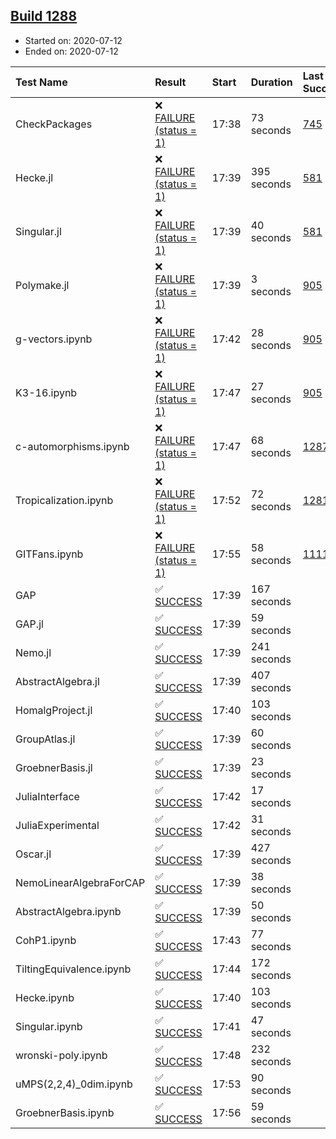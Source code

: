 ## [Build 1288](https://oscarci.mathematik.uni-kl.de/job/oscar-julia-1.4/1288/)

* Started on: 2020-07-12
* Ended on: 2020-07-12

| Test Name    | Result | Start | Duration | Last Success | First Failure |
|:-------------|:-------|:------|:---------|:-------------|:--------------|
| CheckPackages | ❌ [FAILURE (status = 1)](https://oscarci.mathematik.uni-kl.de/job/oscar-julia-1.4/1288/artifact/logs/build-1288/CheckPackages.log) | 17:38 | 73 seconds | [745](https://oscarci.mathematik.uni-kl.de/job/oscar-julia-1.4/745/) | [746](https://oscarci.mathematik.uni-kl.de/job/oscar-julia-1.4/746/) |
| Hecke.jl | ❌ [FAILURE (status = 1)](https://oscarci.mathematik.uni-kl.de/job/oscar-julia-1.4/1288/artifact/logs/build-1288/Hecke.jl.log) | 17:39 | 395 seconds | [581](https://oscarci.mathematik.uni-kl.de/job/oscar-julia-1.4/581/) | [582](https://oscarci.mathematik.uni-kl.de/job/oscar-julia-1.4/582/) |
| Singular.jl | ❌ [FAILURE (status = 1)](https://oscarci.mathematik.uni-kl.de/job/oscar-julia-1.4/1288/artifact/logs/build-1288/Singular.jl.log) | 17:39 | 40 seconds | [581](https://oscarci.mathematik.uni-kl.de/job/oscar-julia-1.4/581/) | [582](https://oscarci.mathematik.uni-kl.de/job/oscar-julia-1.4/582/) |
| Polymake.jl | ❌ [FAILURE (status = 1)](https://oscarci.mathematik.uni-kl.de/job/oscar-julia-1.4/1288/artifact/logs/build-1288/Polymake.jl.log) | 17:39 | 3 seconds | [905](https://oscarci.mathematik.uni-kl.de/job/oscar-julia-1.4/905/) | [907](https://oscarci.mathematik.uni-kl.de/job/oscar-julia-1.4/907/) |
| g-vectors.ipynb | ❌ [FAILURE (status = 1)](https://oscarci.mathematik.uni-kl.de/job/oscar-julia-1.4/1288/artifact/logs/build-1288/g-vectors.ipynb.log) | 17:42 | 28 seconds | [905](https://oscarci.mathematik.uni-kl.de/job/oscar-julia-1.4/905/) | [907](https://oscarci.mathematik.uni-kl.de/job/oscar-julia-1.4/907/) |
| K3-16.ipynb | ❌ [FAILURE (status = 1)](https://oscarci.mathematik.uni-kl.de/job/oscar-julia-1.4/1288/artifact/logs/build-1288/K3-16.ipynb.log) | 17:47 | 27 seconds | [905](https://oscarci.mathematik.uni-kl.de/job/oscar-julia-1.4/905/) | [907](https://oscarci.mathematik.uni-kl.de/job/oscar-julia-1.4/907/) |
| c-automorphisms.ipynb | ❌ [FAILURE (status = 1)](https://oscarci.mathematik.uni-kl.de/job/oscar-julia-1.4/1288/artifact/logs/build-1288/c-automorphisms.ipynb.log) | 17:47 | 68 seconds | [1287](https://oscarci.mathematik.uni-kl.de/job/oscar-julia-1.4/1287/) | [1288](https://oscarci.mathematik.uni-kl.de/job/oscar-julia-1.4/1288/) |
| Tropicalization.ipynb | ❌ [FAILURE (status = 1)](https://oscarci.mathematik.uni-kl.de/job/oscar-julia-1.4/1288/artifact/logs/build-1288/Tropicalization.ipynb.log) | 17:52 | 72 seconds | [1281](https://oscarci.mathematik.uni-kl.de/job/oscar-julia-1.4/1281/) | [1282](https://oscarci.mathematik.uni-kl.de/job/oscar-julia-1.4/1282/) |
| GITFans.ipynb | ❌ [FAILURE (status = 1)](https://oscarci.mathematik.uni-kl.de/job/oscar-julia-1.4/1288/artifact/logs/build-1288/GITFans.ipynb.log) | 17:55 | 58 seconds | [1111](https://oscarci.mathematik.uni-kl.de/job/oscar-julia-1.4/1111/) | [1112](https://oscarci.mathematik.uni-kl.de/job/oscar-julia-1.4/1112/) |
| GAP | ✅ [SUCCESS](https://oscarci.mathematik.uni-kl.de/job/oscar-julia-1.4/1288/artifact/logs/build-1288/GAP.log) | 17:39 | 167 seconds |  |  |
| GAP.jl | ✅ [SUCCESS](https://oscarci.mathematik.uni-kl.de/job/oscar-julia-1.4/1288/artifact/logs/build-1288/GAP.jl.log) | 17:39 | 59 seconds |  |  |
| Nemo.jl | ✅ [SUCCESS](https://oscarci.mathematik.uni-kl.de/job/oscar-julia-1.4/1288/artifact/logs/build-1288/Nemo.jl.log) | 17:39 | 241 seconds |  |  |
| AbstractAlgebra.jl | ✅ [SUCCESS](https://oscarci.mathematik.uni-kl.de/job/oscar-julia-1.4/1288/artifact/logs/build-1288/AbstractAlgebra.jl.log) | 17:39 | 407 seconds |  |  |
| HomalgProject.jl | ✅ [SUCCESS](https://oscarci.mathematik.uni-kl.de/job/oscar-julia-1.4/1288/artifact/logs/build-1288/HomalgProject.jl.log) | 17:40 | 103 seconds |  |  |
| GroupAtlas.jl | ✅ [SUCCESS](https://oscarci.mathematik.uni-kl.de/job/oscar-julia-1.4/1288/artifact/logs/build-1288/GroupAtlas.jl.log) | 17:39 | 60 seconds |  |  |
| GroebnerBasis.jl | ✅ [SUCCESS](https://oscarci.mathematik.uni-kl.de/job/oscar-julia-1.4/1288/artifact/logs/build-1288/GroebnerBasis.jl.log) | 17:39 | 23 seconds |  |  |
| JuliaInterface | ✅ [SUCCESS](https://oscarci.mathematik.uni-kl.de/job/oscar-julia-1.4/1288/artifact/logs/build-1288/JuliaInterface.log) | 17:42 | 17 seconds |  |  |
| JuliaExperimental | ✅ [SUCCESS](https://oscarci.mathematik.uni-kl.de/job/oscar-julia-1.4/1288/artifact/logs/build-1288/JuliaExperimental.log) | 17:42 | 31 seconds |  |  |
| Oscar.jl | ✅ [SUCCESS](https://oscarci.mathematik.uni-kl.de/job/oscar-julia-1.4/1288/artifact/logs/build-1288/Oscar.jl.log) | 17:39 | 427 seconds |  |  |
| NemoLinearAlgebraForCAP | ✅ [SUCCESS](https://oscarci.mathematik.uni-kl.de/job/oscar-julia-1.4/1288/artifact/logs/build-1288/NemoLinearAlgebraForCAP.log) | 17:39 | 38 seconds |  |  |
| AbstractAlgebra.ipynb | ✅ [SUCCESS](https://oscarci.mathematik.uni-kl.de/job/oscar-julia-1.4/1288/artifact/logs/build-1288/AbstractAlgebra.ipynb.log) | 17:39 | 50 seconds |  |  |
| CohP1.ipynb | ✅ [SUCCESS](https://oscarci.mathematik.uni-kl.de/job/oscar-julia-1.4/1288/artifact/logs/build-1288/CohP1.ipynb.log) | 17:43 | 77 seconds |  |  |
| TiltingEquivalence.ipynb | ✅ [SUCCESS](https://oscarci.mathematik.uni-kl.de/job/oscar-julia-1.4/1288/artifact/logs/build-1288/TiltingEquivalence.ipynb.log) | 17:44 | 172 seconds |  |  |
| Hecke.ipynb | ✅ [SUCCESS](https://oscarci.mathematik.uni-kl.de/job/oscar-julia-1.4/1288/artifact/logs/build-1288/Hecke.ipynb.log) | 17:40 | 103 seconds |  |  |
| Singular.ipynb | ✅ [SUCCESS](https://oscarci.mathematik.uni-kl.de/job/oscar-julia-1.4/1288/artifact/logs/build-1288/Singular.ipynb.log) | 17:41 | 47 seconds |  |  |
| wronski-poly.ipynb | ✅ [SUCCESS](https://oscarci.mathematik.uni-kl.de/job/oscar-julia-1.4/1288/artifact/logs/build-1288/wronski-poly.ipynb.log) | 17:48 | 232 seconds |  |  |
| uMPS(2,2,4)_0dim.ipynb | ✅ [SUCCESS](https://oscarci.mathematik.uni-kl.de/job/oscar-julia-1.4/1288/artifact/logs/build-1288/uMPS-2-2-4-_0dim.ipynb.log) | 17:53 | 90 seconds |  |  |
| GroebnerBasis.ipynb | ✅ [SUCCESS](https://oscarci.mathematik.uni-kl.de/job/oscar-julia-1.4/1288/artifact/logs/build-1288/GroebnerBasis.ipynb.log) | 17:56 | 59 seconds |  |  |
